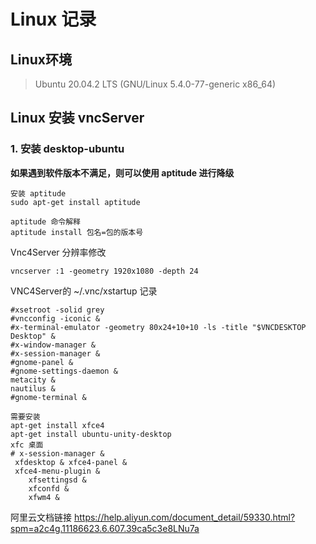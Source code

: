 # Linux 记录
## Linux环境

> Ubuntu 20.04.2 LTS (GNU/Linux 5.4.0-77-generic x86_64)

## Linux 安装 vncServer

### 1. 安装 desktop-ubuntu

**如果遇到软件版本不满足，则可以使用 aptitude 进行降级**

~~~
安装 aptitude
sudo apt-get install aptitude

aptitude 命令解释
aptitude install 包名=包的版本号  

~~~ 

Vnc4Server  分辨率修改
~~~
vncserver :1 -geometry 1920x1080 -depth 24
~~~

VNC4Server的 ~/.vnc/xstartup 记录
~~~
#xsetroot -solid grey
#vncconfig -iconic &
#x-terminal-emulator -geometry 80x24+10+10 -ls -title "$VNCDESKTOP Desktop" &
#x-window-manager &
#x-session-manager &
#gnome-panel &
#gnome-settings-daemon &
metacity &
nautilus &
#gnome-terminal &

需要安装
apt-get install xfce4
apt-get install ubuntu-unity-desktop
xfc 桌面
# x-session-manager &
 xfdesktop & xfce4-panel &
 xfce4-menu-plugin &
    xfsettingsd &
    xfconfd &
    xfwm4 &
~~~

阿里云文档链接
https://help.aliyun.com/document_detail/59330.html?spm=a2c4g.11186623.6.607.39ca5c3e8LNu7a